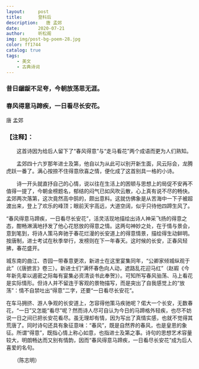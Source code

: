 ```yaml
---
layout:     post
title:      登科后
description:   唐 孟郊
date:       2020-07-21
author:     听松阁
img: img/post-bg-poem-28.jpg
color: ff1744
catalog: true
tags:
    - 美文
    - 古典诗词
---
```


### 昔日龌龊不足夸，今朝放荡思无涯。
### 春风得意马蹄疾，一日看尽长安花。

唐 孟郊

### 【注释】：
　　这首诗因为给后人留下了“春风得意”与“走马看花”两个成语而更为人们熟知。

　　孟郊四十六岁那年进士及第，他自以为从此可以别开新生面，风云际会，龙腾虎跃一番了。满心按捺不住得意欣喜之情，便化成了这首别具一格的小诗。

　　诗一开头就直抒自己的心情，说以往在生活上的困顿与思想上的局促不安再不值得一提了，今朝金榜题名，郁结的闷气已如风吹云散，心上真有说不尽的畅快。孟郊两次落第，这次竟然高中鹄的，颇出意料。这就仿佛象是从苦海中一下子被超渡出来，登上了欢乐的峰顶；眼前天宇高远，大道空阔，似乎只待他四蹄生风了。
  
  “春风得意马蹄疾，一日看尽长安花”，活灵活现地描绘出诗人神采飞扬的得意之态，酣畅淋漓地抒发了他心花怒放的得意之情。这两句神妙之处，在于情与景会，意到笔到，将诗人策马奔驰于春花烂漫的长安道上的得意情景，描绘得生动鲜明。按唐制，进士考试在秋季举行，发榜则在下一年春天。这时候的长安，正春风轻拂，春花盛开。
  
  城东南的曲江、杏园一带春意更浓，新进士在这里宴集同年，“公卿家倾城纵观于此”（《唐摭言》卷三）。新进士们“满怀春色向人动，遮路乱花迎马红”（赵嘏《今年新先辈以遏密之际每有宴集必资清谈书此奉贺》）。可知所写春风骀荡、马上看花是实际情形。但诗人并不留连于客观的景物描写，而是突出了自我感觉上的“放荡”：情不自禁吐出“得意”二字，还要“一日看尽长安花”。
  
  在车马拥挤、游人争观的长安道上，怎容得他策马疾驰呢？偌大一个长安，无数春花，“一日”又怎能“看尽”呢？然而诗人尽可自认为今日的马蹄格外轻疾，也尽不妨说一日之间已把长安花看尽。虽无理却有情，因为写出了真情实感，也就不觉得其荒唐了。同时诗句还具有象征意味：“春风”，既是自然界的春风，也是皇恩的象征。所谓“得意”，既指心情上称心如意，也指进士及第之事。诗句的思想艺术容量较大，明朗畅达而又别有情韵，因而“春风得意马蹄疾，一日看尽长安花”成为后人喜爱的名句。

　　（陈志明）
